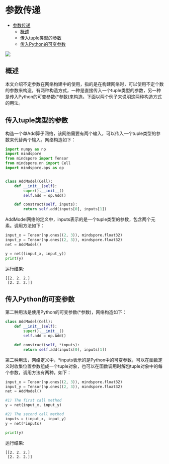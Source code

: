 # 参数传递

<!-- TOC -->

- [参数传递](#参数传递)
    - [概述](#概述)
    - [传入tuple类型的参数](#传入tuple类型的参数)
    - [传入Python的可变参数](#传入Python的可变参数)

<!-- /TOC -->

<a href="https://gitee.com/mindspore/docs/blob/r1.5/docs/mindspore/programming_guide/source_zh_cn/indefinite_parameter.md" target="_blank"><img src="https://gitee.com/mindspore/docs/raw/r1.5/resource/_static/logo_source.png"></a>

## 概述

本文介绍不定参数在网络构建中的使用，指的是在构建网络时，可以使用不定个数的参数来构造，有两种构造方式，一种是直接传入一个tuple类型的参数，另一种是传入Python的可变参数(*参数)来构造。下面以两个例子来说明这两种构造方式的用法。

## 传入tuple类型的参数

构造一个单Add算子网络，该网络需要有两个输入，可以传入一个tuple类型的参数来代替两个输入。网络构造如下：

```python
import numpy as np
import mindspore
from mindspore import Tensor
from mindspore.nn import Cell
import mindspore.ops as op


class AddModel(Cell):
    def __init__(self):
        super().__init__()
        self.add = op.Add()

    def construct(self, inputs):
        return self.add(inputs[0], inputs[1])
```

AddModel网络的定义中，inputs表示的是一个tuple类型的参数，包含两个元素。调用方法如下：

```python
input_x = Tensor(np.ones((2, 3)), mindspore.float32)
input_y = Tensor(np.ones((2, 3)), mindspore.float32)
net = AddModel()

y = net((input_x, input_y))
print(y)
```

运行结果:

```text
[[2. 2. 2.]
 [2. 2. 2.]]
```

## 传入Python的可变参数

第二种用法是使用Python的可变参数(*参数)，网络构造如下：

```python
class AddModel(Cell):
    def __init__(self):
        super().__init__()
        self.add = op.Add()

    def construct(self, *inputs):
        return self.add(inputs[0], inputs[1])
```

第二种用法，网络定义中，*inputs表示的是Python中的可变参数，可以在函数定义时收集位置参数组成一个tuple对象，也可以在函数调用时解包tuple对象中的每个参数，调用方法有两种，如下：

```python
input_x = Tensor(np.ones((2, 3)), mindspore.float32)
input_y = Tensor(np.ones((2, 3)), mindspore.float32)
net = AddModel()

#1) The first call method
y = net(input_x, input_y)

#2) The second call method
inputs = (input_x, input_y)
y = net(*inputs)

print(y)
```

运行结果:

```text
[[2. 2. 2.]
 [2. 2. 2.]]
```